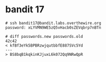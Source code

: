 # bandit 17

    # ssh bandit17@bandit.labs.overthewire.org
    password: xLYVMN9WE5zQ5vHacb0sZEVqbrp7nBTn

    # diff passwords.new passwords.old
    42c42
    < kfBf3eYk5BPBRzwjqutbbfE887SVc5Yd
    ---
    > BS8bqB1kqkinKJjuxL6k072Qq9NRwQpR

